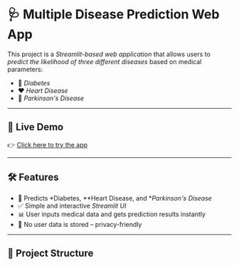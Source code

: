 # 🩺 Multiple Disease Prediction Web App

This project is a *Streamlit-based web application* that allows users to *predict the likelihood of three different diseases* based on medical parameters:

- 🔷 *Diabetes*
- ❤ *Heart Disease*
- 🧠 *Parkinson's Disease*

---

## 🚀 Live Demo

👉 [Click here to try the app](https://mlwebapp-siddharth110.streamlit.app/)  


---

## 🛠 Features

- 🧪 Predicts *Diabetes, **Heart Disease, and **Parkinson's Disease*
- ✅ Simple and interactive *Streamlit UI*
- 📊 User inputs medical data and gets prediction results instantly
- 🔐 No user data is stored – privacy-friendly

---

## 📂 Project Structure

